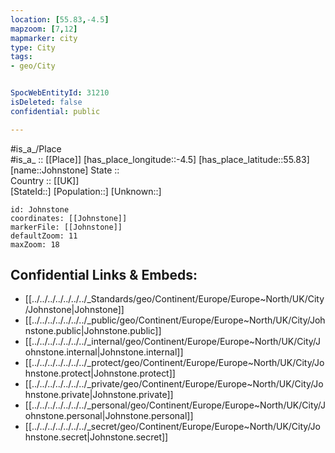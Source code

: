 ```yaml
---
location: [55.83,-4.5] 
mapzoom: [7,12] 
mapmarker: city 
type: City
tags:
- geo/City


SpocWebEntityId: 31210
isDeleted: false
confidential: public

---
```

#is_a_/Place  
#is_a_ :: [[Place]] 
[has_place_longitude::-4.5] 
[has_place_latitude::55.83] 
[name::Johnstone] 
State ::  
Country :: [[UK]]  
[StateId::] 
[Population::] 
[Unknown::] 


```leaflet
id: Johnstone
coordinates: [[Johnstone]] 
markerFile: [[Johnstone]] 
defaultZoom: 11 
maxZoom: 18
```


## Confidential Links & Embeds: 
- [[../../../../../../../_Standards/geo/Continent/Europe/Europe~North/UK/City/Johnstone|Johnstone]] 
- [[../../../../../../../_public/geo/Continent/Europe/Europe~North/UK/City/Johnstone.public|Johnstone.public]] 
- [[../../../../../../../_internal/geo/Continent/Europe/Europe~North/UK/City/Johnstone.internal|Johnstone.internal]] 
- [[../../../../../../../_protect/geo/Continent/Europe/Europe~North/UK/City/Johnstone.protect|Johnstone.protect]] 
- [[../../../../../../../_private/geo/Continent/Europe/Europe~North/UK/City/Johnstone.private|Johnstone.private]] 
- [[../../../../../../../_personal/geo/Continent/Europe/Europe~North/UK/City/Johnstone.personal|Johnstone.personal]] 
- [[../../../../../../../_secret/geo/Continent/Europe/Europe~North/UK/City/Johnstone.secret|Johnstone.secret]] 
